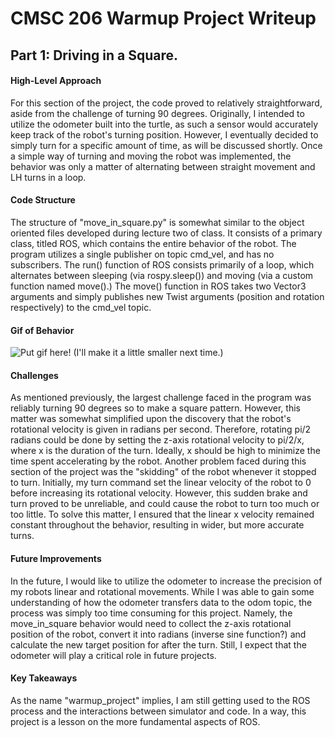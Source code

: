 # CMSC 206 Warmup Project Writeup

## Part 1: Driving in a Square.
#### High-Level Approach
For this section of the project, the code proved to relatively straightforward, aside from the challenge of turning 90 degrees. Originally, I intended to utilize the odometer built into the turtle, as such a sensor would accurately keep track of the robot's turning position. However, I eventually decided to simply turn for a specific amount of time, as will be discussed shortly. Once a simple way of turning and moving the robot was implemented, the behavior was only a matter of alternating between straight movement and LH turns in a loop.
#### Code Structure
The structure of "move_in_square.py" is somewhat similar to the object oriented files developed during lecture two of class. It consists of a primary class, titled ROS, which contains the entire behavior of the robot. The program utilizes a single publisher on topic cmd_vel, and has no subscribers.
The run() function of ROS consists primarily of a loop, which alternates between sleeping (via rospy.sleep()) and moving (via a custom function named move().) The move() function in ROS takes two Vector3 arguments and simply publishes new Twist arguments (position and rotation respectively) to the cmd_vel topic.
#### Gif of Behavior
![Put gif here!](move_in_square.gif)
(I'll make it a little smaller next time.)
#### Challenges
As mentioned previously, the largest challenge faced in the program was reliably turning 90 degrees so to make a square pattern. However, this matter was somewhat simplified upon the discovery that the robot's rotational velocity is given in radians per second. Therefore, rotating pi/2 radians could be done by setting the z-axis rotational velocity to pi/2/x, where x is the duration of the turn. Ideally, x should be high to minimize the time spent accelerating by the robot.
Another problem faced during this section of the project was the "skidding" of the robot whenever it stopped to turn. Initially, my turn command set the linear velocity of the robot to 0 before increasing its rotational velocity. However, this sudden brake and turn proved to be unreliable, and could cause the robot to turn too much or too little. To solve this matter, I ensured that the linear x velocity remained constant throughout the behavior, resulting in wider, but more accurate turns.
#### Future Improvements
In the future, I would like to utilize the odometer to increase the precision of my robots linear and rotational movements. While I was able to gain some understanding of how the odometer transfers data to the odom topic, the process was simply too time consuming for this project. Namely, the move_in_square behavior would need to collect the z-axis rotational position of the robot, convert it into radians (inverse sine function?) and calculate the new target position for after the turn. Still, I expect that the odometer will play a critical role in future projects.
#### Key Takeaways
As the name "warmup_project" implies, I am still getting used to the ROS process and the interactions between simulator and code. In a way, this project is a lesson on the more fundamental aspects of ROS.
